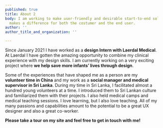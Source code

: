 ```yaml
---
published: true
title: About 2
body: I am working to make user-friendly and desirable start-to-end solutions that
  makes a difference for both the costumer and the end user.
author: ''
author_title_and_organization: ''

---
```

Since January 2021 I have worked as a **design Intern with Laerdal Medical**. At Laerdal I have gotten the amazing opportunity to combine my clinical experience with my design skills. I am currently working on a very exciting project where **we help save more infants’ lives through design**.



Some of the experiences that have shaped me as a person are my **volunteer time in China** and my work as a **social manager and medical supervisor in Sri Lanka**. During my time in Sri Lanka, I facilitated almost a hundred young volunteers at a time. I introduced them to Sri Lankan culture and familiarized them with their projects. I also held medical camps and medical teaching sessions. I love learning, but I also love teaching. All of my many passions and capabilities amount to the potential to be a great UX designer and also a great co-worker.



**Please take a tour on my site and feel free to get in touch with me!**